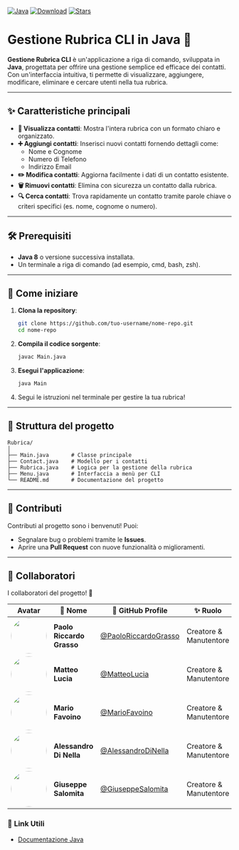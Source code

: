 
[![Java](https://img.shields.io/badge/Java-23-blue.svg?style=flat-square&logo=java)](https://www.oracle.com/java/) [![Download](https://img.shields.io/badge/Download-File-yellow.svg?style=flat-square&logo=github)](https://github.com/tuo-username/nome-repo/releases) [![Stars](https://img.shields.io/github/stars/tuo-username/nome-repo?style=flat-square&logo=github)](https://github.com/tuo-username/nome-repo/stargazers)


# Gestione Rubrica CLI in Java 📖  




**Gestione Rubrica CLI** è un'applicazione a riga di comando, sviluppata in **Java**, progettata per offrire una gestione semplice ed efficace dei contatti. Con un'interfaccia intuitiva, ti permette di visualizzare, aggiungere, modificare, eliminare e cercare utenti nella tua rubrica.

---

## ✨ **Caratteristiche principali**  

- **📜 Visualizza contatti**: Mostra l'intera rubrica con un formato chiaro e organizzato.  
- **➕ Aggiungi contatti**: Inserisci nuovi contatti fornendo dettagli come:  
  - Nome e Cognome  
  - Numero di Telefono  
  - Indirizzo Email  
- **✏️ Modifica contatti**: Aggiorna facilmente i dati di un contatto esistente.  
- **🗑️ Rimuovi contatti**: Elimina con sicurezza un contatto dalla rubrica.  
- **🔍 Cerca contatti**: Trova rapidamente un contatto tramite parole chiave o criteri specifici (es. nome, cognome o numero).  

---

## 🛠️ **Prerequisiti**

- **Java 8** o versione successiva installata.  
- Un terminale a riga di comando (ad esempio, cmd, bash, zsh).  

---

## 🚀 **Come iniziare**

1. **Clona la repository**:  
   ```bash
   git clone https://github.com/tuo-username/nome-repo.git
   cd nome-repo
   ```

2. **Compila il codice sorgente**:  
   ```bash
   javac Main.java
   ```

3. **Esegui l'applicazione**:  
   ```bash
   java Main
   ```

4. Segui le istruzioni nel terminale per gestire la tua rubrica!  

---

## 📂 **Struttura del progetto**

```plaintext
Rubrica/
│
├── Main.java       # Classe principale
├── Contact.java    # Modello per i contatti
├── Rubrica.java    # Logica per la gestione della rubrica
├── Menu.java       # Interfaccia a menù per CLI
└── README.md       # Documentazione del progetto
```

---

## 🤝 **Contributi**

Contributi al progetto sono i benvenuti! Puoi:  
- Segnalare bug o problemi tramite le **Issues**.  
- Aprire una **Pull Request** con nuove funzionalità o miglioramenti.  

---

## 🤝 **Collaboratori**

I collaboratori del progetto! 💪  


| Avatar | 👤 **Nome**                | 🔗 **GitHub Profile**                                      | ✨ **Ruolo**             |
|--------|----------------------------|-----------------------------------------------------------|--------------------------|
| <img src="https://github.com/PaoloRiccardoGrasso.png?size=80" width="80" height="80" style="border-radius: 50%;"> | **Paolo Riccardo Grasso** | [@PaoloRiccardoGrasso](https://github.com/PaoloRiccardoGrasso) | Creatore & Manutentore |
| <img src="https://github.com/MatteoLucia.png?size=80" width="80" height="80" style="border-radius: 50%;"> | **Matteo Lucia**         | [@MatteoLucia](https://github.com/MatteoLucia)              | Creatore & Manutentore |
| <img src="https://github.com/MarioFavoino.png?size=80" width="80" height="80" style="border-radius: 50%;"> | **Mario Favoino**        | [@MarioFavoino](https://github.com/MarioFavoino)            | Creatore & Manutentore |
| <img src="https://github.com/AleDiNellego.png?size=80" width="80" height="80" style="border-radius: 50%;"> | **Alessandro Di Nella**  | [@AlessandroDiNella](https://github.com/AleDiNellego)       | Creatore & Manutentore |
| <img src="https://github.com/GiuseppeSalomita.png?size=80" width="80" height="80" style="border-radius: 50%;"> | **Giuseppe Salomita**    | [@GiuseppeSalomita](https://github.com/GiuseppeSalomita)    | Creatore & Manutentore |


### 🔗 **Link Utili**

- [Documentazione Java](https://docs.oracle.com/javase/8/docs/api/)  
  
